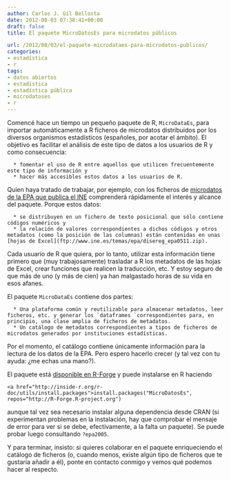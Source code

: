 ```yaml
---
author: Carlos J. Gil Bellosta
date: 2012-08-03 07:38:41+00:00
draft: false
title: El paquete MicroDatosEs para microdatos públicos

url: /2012/08/03/el-paquete-microdataes-para-microdatos-publicos/
categories:
- estadística
- r
tags:
- datos abiertos
- estadística
- estadística pública
- microdatoses
- r
---
```


Comencé hace un tiempo un pequeño paquete de R, `MicroDataEs`, para importar automáticamente a R ficheros de microdatos distribuidos por los diversos organismos estadísticos (españoles, por acotar el ámbito). El objetivo es facilitar el análisis de este tipo de datos a los usuarios de R y como consecuencia:



	  * fomentar el uso de R entre aquellos que utilicen frecuentemente este tipo de información y
	  * hacer más accesibles estos datos a los usuarios de R.

Quien haya tratado de trabajar, por ejemplo, con los ficheros de [microdatos de la EPA que publica el INE](http://www.ine.es/prodyser/micro_epa.htm) comprenderá rápidamente el interés y alcance del paquete. Porque estos datos:



	  * se distribuyen en un fichero de texto posicional que sólo contiene códigos numéricos y
	  * la relación de valores correspondientes a dichos códigos y otros metadatos (como la posición de las columnas) están contenidas en unas [hojas de Excel](ftp://www.ine.es/temas/epa/disereg_epa0511.zip).

Cada usuario de R que quiera, por lo tanto, utilizar esta información tiene primero que (muy trabajosamente) trasladar a R los metadatos de las hojas de Excel, crear funciones que realicen la traducción, etc. Y estoy seguro de que más de uno (y más de cien) ya han malgastado horas de su vida en esos afanes.

El paquete `MicroDataEs` contiene dos partes:



	  * Una plataforma común y reutilizable para almacenar metadatos, leer ficheros, etc. y generar los `dataframes `correspondientes para, en principio, una clase amplia de ficheros de metadatos.
	  * Un catálogo de metadatos correspondientes a tipos de ficheros de microdatos generados por instituciones estadísticas.

Por el momento, el catálogo contiene únicamente información para la lectura de los datos de la EPA. Pero espero hacerlo crecer (y tal vez con tu ayuda: ¿me echas una mano?).

El paquete está [disponible en R-Forge](https://r-forge.r-project.org/projects/microdataes/) y puede instalarse en R haciendo



    <a href="http://inside-r.org/r-doc/utils/install.packages">install.packages("MicroDatosEs", repos="http://R-Forge.R-project.org")



aunque tal vez sea necesario instalar alguna dependencia desde CRAN (si experimentan problemas en la instalación, hay que comprobar el mensaje de error para ver si se debe, efectivamente, a la falta un paquete). Se puede probar luego consultando `?epa2005`.

Y para terminar, insisto: si quieres colaborar en el paquete enriqueciendo el catálogo de ficheros (o, cuando menos, existe algún tipo de ficheros que te gustaría añadir a él), ponte en contacto conmigo y vemos qué podemos hacer al respecto.
